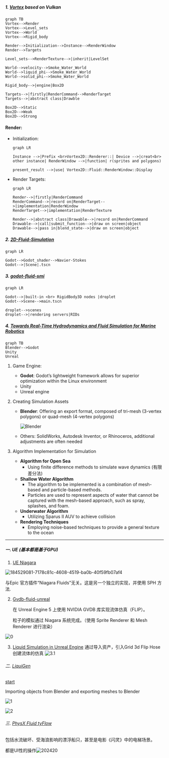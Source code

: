##### 1. [Vortex](https://github.com/mmaldacker/Vortex2D) based on Vulkan

```mermaid
graph TB
Vortex-->Render
Vortex-->Level_sets
Vortex-->World
Vortex-->Rigid_body

Render-->Initialization-->Instance-->RenderWindow
Render-->Targets

Level_sets-->RenderTexture-->|inherit|LevelSet

World-->velocity-->Smoke_Water_World
World-->liquid_phi-->Smoke_Water_World
World-->solid_phi-->Smoke_Water_World

Rigid_body-->|engine|Box2D

Targets-->|firstly|RenderCommand-->RenderTarget
Targets-->|abstract class|Drawble

Box2D-->Static
Box2D-->Weak
Box2D-->Strong
```





#### Render:

- Initialization:

  ```mermaid
  graph LR
  
  Instance -->|Prefix <br>Vortex2D::Renderer::| Device -->|creat<br> other instance| RenderWindow -->|function| r(sprites and polygons)
  
  present_result -->|use| Vortex2D::Fluid::RenderWindow::Display
  
  ```

- Render Targets:

  ```mermaid
  graph LR
  
  Render-->|firstly|RenderCommand
  RenderCommand-->|record on|RenderTarget-->|implementation|RenderWindow
  RenderTarget-->|implementation|RenderTexture
  
  Render-->|abstract class|Drawable-->|record on|RenderCommand
  Drawable-->|call|submit_function-->|draw on screen|object
  Drawable-->|pass in|blend_state-->|draw on screen|object
  ```



##### 2. [2D-Fluid-Simulation](https://github.com/Maaack/2D-Fluid-Simulation)

```mermaid
graph LR

Godot-->Godot_shader-->Navier-Stokes
Godot-->|Scene|.tscn
```

##### 3. [godot-fluid-smi](https://github.com/thompsop1sou/godot-fluid-sim)

```mermaid
graph LR

Godot-->|built-in <br> RigidBody3D nodes |droplet
Godot-->Scene-->main.tscn

droplet-->scenes
droplet-->|rendering servers|RIDs
```



##### 4. [Towards Real-Time Hydrodynamics and Fluid Simulation for Marine Robotics](https://github.com/YosefGuevara012/Towards-Real-Time-Hydrodynamics-and-Fluid-Simulation-for-Marine-Robotics)

```mermaid
graph TB
Blender-->Godot
Unity  
Unreal
```

1. Game Engine:

   - **Godot**: Godot’s lightweight framework allows for superior optimization within the Linux environment
   - Unity
   - Unreal engine

2. Creating Simulation Assets

   - **Blender**: Offering an export format, composed of tri-mesh (3-vertex polygons) or quad-mesh (4-vertex polygons)

     ![Blender](./img/blender.png)

   - Others: SolidWorks, Autodesk Inventor, or Rhinoceros,  additional adjustments are often needed

3. Algorithm Implementation for Simulation

   - **Algorithm for Open Sea**
     - Using finite difference methods  to simulate wave dynamics (有限差分法)
   - **Shallow Water Algorithm**
     - The algorithm to be implemented is a combination of mesh-based and particle-based methods. 
     - Particles are used to represent aspects of water that cannot be captured with the mesh-based approach, such as  spray, splashes, and foam.
   - **Underwater Algorithm**
     - Utilizing Sparus II AUV to achieve collision
   - **Rendering Techniques**
     - Employing noise-based techniques to provide a general texture to the ocean







------

##### 一. UE (基本都是基于GPU)

1. [UE Niagara](https://github.com/mushe/NiagaraFluid)

![184529081-7178c81c-4608-4519-ba0b-40f59fb07af4](./img/184529081-7178c81c-4608-4519-ba0b-40f59fb07af4.gif)

与Epic 官方插件“Niagara Fluids”无关。这是另一个独立的实现，并使用 SPH 方法.



2. [Gvdb-fluid-unreal](https://github.com/W298/gvdb-fluid-unreal)

   在 Unreal Engine 5 上使用 NVIDIA GVDB 库实现流体仿真（FLIP）。

   粒子的模拟通过 Niagara 系统完成。（使用 Sprite Renderer 和 Mesh Renderer 进行渲染）

![0](./img/202446.png)

3. [Liquid Simulation in Unreal Engine](https://www.youtube.com/watch?v=fyMhOi1eQ_s)
   通过导入资产，引入Grid 3d Flip Hose创建流体的仿真
   ![3.1](./img/31.png)


###### 二. [LiquiGen](https://www.youtube.com/watch?v=7pVP7WjTYLE)
[start](https://www.youtube.com/watch?v=db2XawZWBaI)

Importing objects from Blender and exporting meshes to Blender

![1](./img/202419.png)

![2](./img/202425.png)

###### 三. [PhysX Fluid tyFlow](https://www.youtube.com/watch?v=McDV8KUFzsA)

包括水流破坏、受海浪影响的漂浮船只，甚至是电影《闪灵》中的电梯场景。

都是UI性的操作![202420](./img/202420.png)
